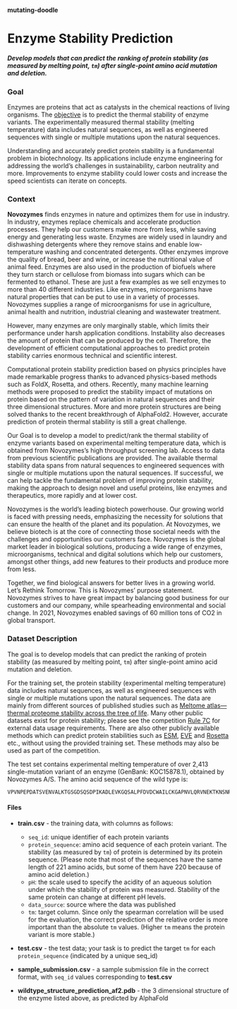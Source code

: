 #### mutating-doodle

# **Enzyme Stability Prediction**

##### Develop models that can predict the ranking of protein stability (as measured by melting point, ```tm```) after single-point amino acid mutation and deletion. 

### **Goal**

Enzymes are proteins that act as catalysts in the chemical reactions of living organisms. The [objective](https://www.kaggle.com/competitions/novozymes-enzyme-stability-prediction/) is to predict the thermal stability of enzyme variants. The experimentally measured thermal stability (melting temperature) data includes natural sequences, as well as engineered sequences with single or multiple mutations upon the natural sequences.

Understanding and accurately predict protein stability is a fundamental problem in biotechnology. Its applications include enzyme engineering for addressing the world’s challenges in sustainability, carbon neutrality and more. Improvements to enzyme stability could lower costs and increase the speed scientists can iterate on concepts.

### **Context**

**Novozymes** finds enzymes in nature and optimizes them for use in industry. In industry, enzymes replace chemicals and accelerate production processes. They help our customers make more from less, while saving energy and generating less waste. Enzymes are widely used in laundry and dishwashing detergents where they remove stains and enable low-temperature washing and concentrated detergents. Other enzymes improve the quality of bread, beer and wine, or increase the nutritional value of animal feed. Enzymes are also used in the production of biofuels where they turn starch or cellulose from biomass into sugars which can be fermented to ethanol. These are just a few examples as we sell enzymes to more than 40 different industries. Like enzymes, microorganisms have natural properties that can be put to use in a variety of processes. Novozymes supplies a range of microorganisms for use in agriculture, animal health and nutrition, industrial cleaning and wastewater treatment.

However, many enzymes are only marginally stable, which limits their performance under harsh application conditions. Instability also decreases the amount of protein that can be produced by the cell. Therefore, the development of efficient computational approaches to predict protein stability carries enormous technical and scientific interest. 

Computational protein stability prediction based on physics principles have made remarkable progress thanks to advanced physics-based methods such as FoldX, Rosetta, and others. Recently, many machine learning methods were proposed to predict the stability impact of mutations on protein based on the pattern of variation in natural sequences and their three dimensional structures. More and more protein structures are being solved thanks to the recent breakthrough of AlphaFold2. However, accurate prediction of protein thermal stability is still a great challenge.

Our Goal is to develop a model to predict/rank the thermal stability of enzyme variants based on experimental melting temperature data, which is obtained from Novozymes’s high throughput screening lab. Access to data from previous scientific publications are provided. The available thermal stability data spans from natural sequences to engineered sequences with single or multiple mutations upon the natural sequences. If successful, we can help tackle the fundamental problem of improving protein stability, making the approach to design novel and useful proteins, like enzymes and therapeutics, more rapidly and at lower cost.

Novozymes is the world’s leading biotech powerhouse. Our growing world is faced with pressing needs, emphasizing the necessity for solutions that can ensure the health of the planet and its population. At Novozymes, we believe biotech is at the core of connecting those societal needs with the challenges and opportunities our customers face. Novozymes is the global market leader in biological solutions, producing a wide range of enzymes, microorganisms, technical and digital solutions which help our customers, amongst other things, add new features to their products and produce more from less.

Together, we find biological answers for better lives in a growing world. Let’s Rethink Tomorrow. This is Novozymes’ purpose statement. Novozymes strives to have great impact by balancing good business for our customers and our company, while spearheading environmental and social change. In 2021, Novozymes enabled savings of 60 million tons of CO2 in global transport. 

### **Dataset Description**

The goal is to develop models that can predict the ranking of protein stability (as measured by melting point, ```tm```) after single-point amino acid mutation and deletion.

For the training set, the protein stability (experimental melting temperature) data includes natural sequences, as well as engineered sequences with single or multiple mutations upon the natural sequences. The data are mainly from different sources of published studies such as [Meltome atlas—thermal proteome stability across the tree of life](https://doi.org/10.1038/s41592-020-0801-4). Many other public datasets exist for protein stability; please see the competition [Rule 7C](https://www.kaggle.com/competitions/novozymes-enzyme-stability-prediction/rules) for external data usage requirements. There are also other publicly available methods which can predict protein stabilities such as [ESM](https://doi.org/10.1073/pnas.2016239118), [EVE](https://doi.org/10.1038/s41586-021-04043-8) and [Rosetta](https://doi.org/10.1016/B978-0-12-381270-4.00019-6) etc., without using the provided training set. These methods may also be used as part of the competition.

The test set contains experimental melting temperature of over 2,413 single-mutation variant of an enzyme (GenBank: KOC15878.1), obtained by Novozymes A/S. The amino acid sequence of the wild type is:

```
VPVNPEPDATSVENVALKTGSGDSQSDPIKADLEVKGQSALPFDVDCWAILCKGAPNVLQRVNEKTKNSNRDRSGANKGPFKDPQKWGIKALPPKNPSWSAQDFKSPEEYAFASSLQGGTNAILAPVNLASQNSQGGVLNGFYSANKVAQFDPSKPQQTKGTWFQITKFTGAAGPYCKALGSNDKSVCDKNKNIAGDWGFDPAKWAYQYDEKNNKFNYVGK
```

#### **Files**

- **train.csv** - the training data, with columns as follows:
    - ```seq_id```: unique identifier of each protein variants
    - ```protein_sequence```: amino acid sequence of each protein variant. The stability (as measured by ```tm```) of protein is determined by its protein sequence. (Please note that most of the sequences have the same length of 221 amino acids, but some of them have 220 because of amino acid deletion.)
    - ```pH```: the scale used to specify the acidity of an aqueous solution under which the stability of protein was measured. Stability of the same protein can change at different pH levels.
    - ```data_source```: source where the data was published
    - ```tm```: target column. Since only the spearman correlation will be used for the evaluation, the correct prediction of the relative order is more important than the absolute ```tm``` values. (Higher ```tm``` means the protein variant is more stable.)

- **test.csv** - the test data; your task is to predict the target ```tm``` for each ```protein_sequence``` (indicated by a unique seq_id)

- **sample_submission.csv** - a sample submission file in the correct format, with ```seq_id``` values corresponding to **test.csv**

- **wildtype_structure_prediction_af2.pdb** - the 3 dimensional structure of the enzyme listed above, as predicted by AlphaFold
